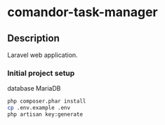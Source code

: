# comandor-task-manager
## Description
Laravel web application.

### Initial project setup
database MariaDB

```bash
php composer.phar install
cp .env.example .env
php artisan key:generate
```
